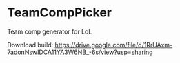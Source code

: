 # TeamCompPicker
Team comp generator for LoL

Download build: https://drive.google.com/file/d/1RrUAxm-7adonNswIDCA11YA3W6NB_-6s/view?usp=sharing
